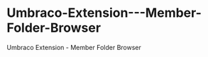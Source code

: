 Umbraco-Extension---Member-Folder-Browser
=========================================

Umbraco Extension - Member Folder Browser
